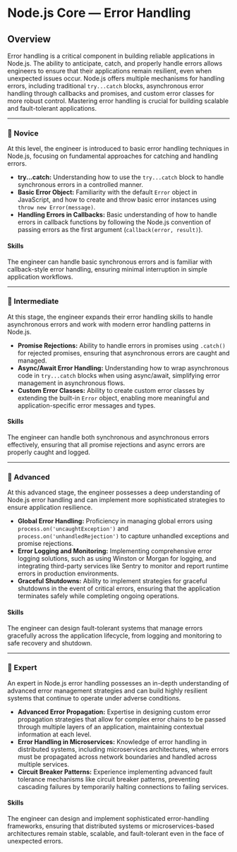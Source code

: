 # Node.js Core — **Error Handling**

## Overview
Error handling is a critical component in building reliable applications in Node.js. The ability to anticipate, catch, and properly handle errors allows engineers to ensure that their applications remain resilient, even when unexpected issues occur. Node.js offers multiple mechanisms for handling errors, including traditional `try...catch` blocks, asynchronous error handling through callbacks and promises, and custom error classes for more robust control. Mastering error handling is crucial for building scalable and fault-tolerant applications.

---

### 🌱 Novice
At this level, the engineer is introduced to basic error handling techniques in Node.js, focusing on fundamental approaches for catching and handling errors.

- **try...catch:** Understanding how to use the `try...catch` block to handle synchronous errors in a controlled manner.
- **Basic Error Object:** Familiarity with the default `Error` object in JavaScript, and how to create and throw basic error instances using `throw new Error(message)`.
- **Handling Errors in Callbacks:** Basic understanding of how to handle errors in callback functions by following the Node.js convention of passing errors as the first argument (`callback(error, result)`).

#### Skills
The engineer can handle basic synchronous errors and is familiar with callback-style error handling, ensuring minimal interruption in simple application workflows.

---

### 🌿 Intermediate
At this stage, the engineer expands their error handling skills to handle asynchronous errors and work with modern error handling patterns in Node.js.

- **Promise Rejections:** Ability to handle errors in promises using `.catch()` for rejected promises, ensuring that asynchronous errors are caught and managed.
- **Async/Await Error Handling:** Understanding how to wrap asynchronous code in `try...catch` blocks when using async/await, simplifying error management in asynchronous flows.
- **Custom Error Classes:** Ability to create custom error classes by extending the built-in `Error` object, enabling more meaningful and application-specific error messages and types.

#### Skills
The engineer can handle both synchronous and asynchronous errors effectively, ensuring that all promise rejections and async errors are properly caught and logged.

---

### 🌳 Advanced
At this advanced stage, the engineer possesses a deep understanding of Node.js error handling and can implement more sophisticated strategies to ensure application resilience.

- **Global Error Handling:** Proficiency in managing global errors using `process.on('uncaughtException')` and `process.on('unhandledRejection')` to capture unhandled exceptions and promise rejections.
- **Error Logging and Monitoring:** Implementing comprehensive error logging solutions, such as using Winston or Morgan for logging, and integrating third-party services like Sentry to monitor and report runtime errors in production environments.
- **Graceful Shutdowns:** Ability to implement strategies for graceful shutdowns in the event of critical errors, ensuring that the application terminates safely while completing ongoing operations.

#### Skills
The engineer can design fault-tolerant systems that manage errors gracefully across the application lifecycle, from logging and monitoring to safe recovery and shutdown.

---

### 🚀 Expert
An expert in Node.js error handling possesses an in-depth understanding of advanced error management strategies and can build highly resilient systems that continue to operate under adverse conditions.

- **Advanced Error Propagation:** Expertise in designing custom error propagation strategies that allow for complex error chains to be passed through multiple layers of an application, maintaining contextual information at each level.
- **Error Handling in Microservices:** Knowledge of error handling in distributed systems, including microservices architectures, where errors must be propagated across network boundaries and handled across multiple services.
- **Circuit Breaker Patterns:** Experience implementing advanced fault tolerance mechanisms like circuit breaker patterns, preventing cascading failures by temporarily halting connections to failing services.

#### Skills
The engineer can design and implement sophisticated error-handling frameworks, ensuring that distributed systems or microservices-based architectures remain stable, scalable, and fault-tolerant even in the face of unexpected errors.

